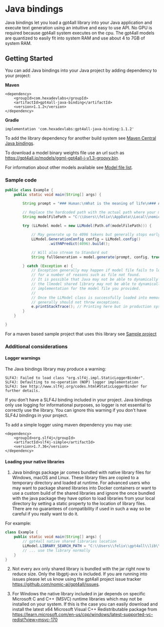 # Java bindings

Java bindings let you load a gpt4all library into your Java application and execute text 
generation using an intuitive and easy to use API. No GPU is required because gpt4all system executes on the cpu.
The gpt4all models are quantized to easily fit into system RAM and use about 4 to 7GB of system RAM.

## Getting Started
You can add Java bindings into your Java project by adding dependency to your project:

**Maven**
```
<dependency>
    <groupId>com.hexadevlabs</groupId>
    <artifactId>gpt4all-java-binding</artifactId>
    <version>1.1.2</version>
</dependency>
```
**Gradle**
```
implementation 'com.hexadevlabs:gpt4all-java-binding:1.1.2'
```

To add the library dependency for another build system see [Maven Central Java bindings](https://central.sonatype.com/artifact/com.hexadevlabs/gpt4all-java-binding/).

To download a model binary weights file use an url such as https://gpt4all.io/models/ggml-gpt4all-j-v1.3-groovy.bin. 

For information about other models available see [Model file list](https://github.com/nomic-ai/gpt4all/tree/main/gpt4all-chat#manual-download-of-models).

### Sample code
```java
public class Example {
    public static void main(String[] args) {

        String prompt = "### Human:\nWhat is the meaning of life\n### Assistant:";

        // Replace the hardcoded path with the actual path where your model file resides
        String modelFilePath = "C:\\Users\\felix\\AppData\\Local\\nomic.ai\\GPT4All\\ggml-gpt4all-j-v1.3-groovy.bin";
        
        try (LLModel model = new LLModel(Path.of(modelFilePath))) {

            // May generate up to 4096 tokens but generally stops early
            LLModel.GenerationConfig config = LLModel.config()
                    .withNPredict(4096).build();

            // Will also stream to Standard out
            String fullGeneration = model.generate(prompt, config, true);

        } catch (Exception e) {
            // Exception generally may happen if model file fails to load 
            // for a number of reasons such as file not found. 
            // It is possible that Java may not be able to dynamically load the native shared library or 
            // the llmodel shared library may not be able to dynamically load the backend 
            // implementation for the model file you provided.
            // 
            // Once the LLModel class is successfully loaded into memory the text generation calls 
            // generally should not throw exceptions.
            e.printStackTrace(); // Printing here but in production system you may want to take some action.
        }
    }

}
```

For a maven based sample project that uses this library see [Sample project](https://github.com/felix-zaslavskiy/gpt4all-java-bindings-sample)

### Additional considerations
#### Logger warnings
The Java bindings library may produce a warning:
```
SLF4J: Failed to load class "org.slf4j.impl.StaticLoggerBinder".
SLF4J: Defaulting to no-operation (NOP) logger implementation
SLF4J: See http://www.slf4j.org/codes.html#StaticLoggerBinder for further details.
```
If you don't have a SLF4J binding included in your project. Java bindings only use logging for informational 
purposes, so logger is not essential to correctly use the library. You can ignore this warning if you don't have SLF4J bindings
in your project.

To add a simple logger using maven dependency you may use:
```
<dependency>
    <groupId>org.slf4j</groupId>
    <artifactId>slf4j-simple</artifactId>
    <version>1.7.36</version>
</dependency>
```

#### Loading your native libraries
1. Java bindings package jar comes bundled with native library files for Windows, macOS and Linux. These library files are 
copied to a temporary directory and loaded at runtime. For advanced users who may want to package shared libraries into Docker containers 
or want to use a custom build of the shared libraries and ignore the once bundled with the java package they have option 
to load libraries from your local directory by setting a static property to the location of library files.
There are no guarantees of compatibility if used in such a way so be careful if you really want to do it.

For example:
```java
class Example {
    public static void main(String[] args) {
        // gpt4all native shared libraries location
        LLModel.LIBRARY_SEARCH_PATH = "C:\\Users\\felix\\gpt4all\\lib\\"; 
        // ... use the library normally
    }
}
```
2. Not every avx only shared library is bundled with the jar right now to reduce size. Only the libgptj-avx is included.
If you are running into issues please let us know using the gpt4all project issue tracker https://github.com/nomic-ai/gpt4all/issues.

3. For Windows the native library included in jar depends on specific Microsoft C and C++ (MSVC) runtime libraries which may not be installed on your system.
If this is the case you can easily download and install the latest x64 Microsoft Visual C++ Redistributable package from https://learn.microsoft.com/en-us/cpp/windows/latest-supported-vc-redist?view=msvc-170